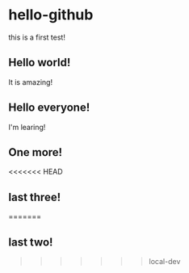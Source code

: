 # hello-github
this is a first test!
## Hello world!
It is amazing!
## Hello everyone!
I'm learing!
## One more!
<<<<<<< HEAD
## last three!

=======
## last two!
>>>>>>> local-dev

